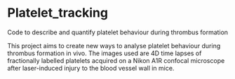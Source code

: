 # Platelet_tracking
Code to describe and quantify platelet behaviour during thrombus formation

This project aims to create new ways to analyse platelet behaviour during thrombus formation in vivo. The images used are 4D time lapses of fractionally labelled platelets acquired on a Nikon A1R confocal microscope after laser-induced injury to the blood vessel wall in mice.
